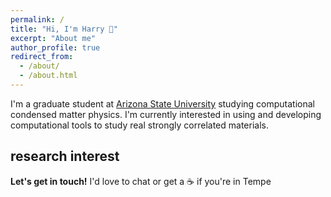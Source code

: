 ```yaml
---
permalink: /
title: "Hi, I'm Harry 👋"
excerpt: "About me"
author_profile: true
redirect_from: 
  - /about/
  - /about.html
---
```


I'm a graduate student at [Arizona State University]() studying computational condensed matter physics. I'm currently interested in using and developing computational tools to study real strongly correlated materials.


research interest
-----------------



**Let's get in touch!**
I'd love to chat or get a ☕️ if you're in Tempe
